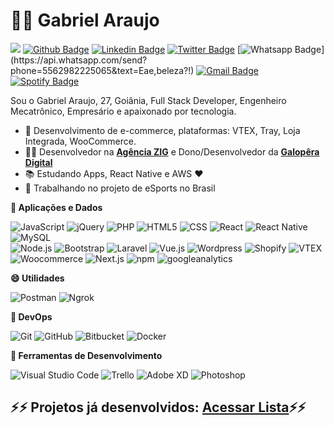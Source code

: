 # :man_technologist: Gabriel Araujo 
![](https://komarev.com/ghpvc/?username=gabrieelaraujo)
[![Github Badge](https://img.shields.io/badge/-Github-000?style=flat-square&logo=Github&logoColor=white&link=https://github.com/gabrieelaraujo)](https://github.com/gabrieelaraujo)
[![Linkedin Badge](https://img.shields.io/badge/-LinkedIn-blue?style=flat-square&logo=Linkedin&logoColor=white&link=https://www.linkedin.com/in/gaabrielaraujo/)](https://www.linkedin.com/in/gaabrielaraujo/)
[![Twitter Badge](https://img.shields.io/badge/-Twitter-1ca0f1?style=flat-square&labelColor=1ca0f1&logo=twitter&logoColor=white&link=https://twitter.com/gabrieelaraujo)](https://twitter.com/gabrieelaraujo)
[![Whatsapp Badge](https://img.shields.io/badge/-Whatsapp-4CA143?style=flat-square&labelColor=4CA143&logo=whatsapp&logoColor=white&link=https://api.whatsapp.com/send?phone=5562982225065&text=Eae,beleza?!)](https://api.whatsapp.com/send?phone=5562982225065&text=Eae,beleza?!)
[![Gmail Badge](https://img.shields.io/badge/-Gmail-c14438?style=flat-square&logo=Gmail&logoColor=white&link=mailto:leirbag182@gmail.com)](mailto:leirbag182@gmail.com)
[![Spotify Badge](https://img.shields.io/badge/-Spotify-white?style=flat-square&logo=Spotify&logoColor=1DB954&color=000&link=https://open.spotify.com/user/gabriel_zig?si=zt3u-BWoTuakQoFiTi2A9A)](https://open.spotify.com/user/gabriel_zig?si=zt3u-BWoTuakQoFiTi2A9A)

Sou o Gabriel Araujo, 27, Goiânia, Full Stack Developer, Engenheiro Mecatrônico, Empresário e apaixonado por tecnologia.

- 💬 Desenvolvimento de e-commerce, plataformas: VTEX, Tray, Loja Integrada, WooCommerce. 
- :office_worker: Desenvolvedor na [**Agência ZIG**](https://agenciazig.com.br) e Dono/Desenvolvedor da [**Galopêra Digital**](https://galopera.digital) 
- :books: Estudando Apps, React Native e AWS :heart:
- 🔭 Trabalhando no projeto de eSports no Brasil

**🚀 Aplicações e Dados**

  ![JavaScript](https://img.shields.io/badge/-JavaScript-333333?style=flat&logo=javascript)
  ![jQuery](https://img.shields.io/badge/-jQuery-333333?style=flat&logo=jquery)
  ![PHP](https://img.shields.io/badge/-PHP-333333?style=flat&logo=PHP)
  ![HTML5](https://img.shields.io/badge/-HTML5-333333?style=flat&logo=HTML5)
  ![CSS](https://img.shields.io/badge/-CSS-333333?style=flat&logo=CSS3&logoColor=1572B6)
  ![React](https://img.shields.io/badge/-React-333333?style=flat&logo=react)
  ![React Native](https://img.shields.io/badge/-React%20Native-333333?style=flat&logo=react)
  ![MySQL](https://img.shields.io/badge/-MySQL-333333?style=flat&logo=mysql)  
  ![Node.js](https://img.shields.io/badge/-Node.JS-333333?style=flat&logo=node.js)
  ![Bootstrap](https://img.shields.io/badge/-Bootstrap-333333?style=flat&logo=bootstrap)
  ![Laravel](https://img.shields.io/badge/-Laravel-333333?style=flat&logo=laravel)
  ![Vue.js](https://img.shields.io/badge/-Vue.js-333333?style=flat&logo=vue.js)
  ![Wordpress](https://img.shields.io/badge/-Wordpress-333333?style=flat&logo=Wordpress)
  ![Shopify](https://img.shields.io/badge/-Shopify-333333?style=flat&logo=Shopify)
  ![VTEX](https://img.shields.io/badge/-VTEX-333333?style=flat&logo=vtex)  
  ![Woocommerce](https://img.shields.io/badge/-Woocommerce-333333?style=flat&logo=woocommerce)
  ![Next.js](https://img.shields.io/badge/-Next.js-333333?style=flat&logo=Next.js)
  ![npm](https://img.shields.io/badge/-npm-333333?style=flat&logo=npm)
  ![googleanalytics](https://img.shields.io/badge/-Google%20Analytics-333333?style=flat&logo=googleanalytics)
  
  
**😄 Utilidades**

  ![Postman](https://img.shields.io/badge/-Postman-333333?style=flat&logo=postman)
  ![Ngrok](https://img.shields.io/badge/-Ngrok-333333?style=flat&logo=ngrok)

**💬 DevOps**

  ![Git](https://img.shields.io/badge/-Git-333333?style=flat&logo=git)
  ![GitHub](https://img.shields.io/badge/-GitHub-333333?style=flat&logo=github)
  ![Bitbucket](https://img.shields.io/badge/-Bitbucket-333333?style=flat&logo=bitbucket)
  ![Docker](https://img.shields.io/badge/-Docker-333333?style=flat&logo=docker)

**🌱 Ferramentas de Desenvolvimento**

  ![Visual Studio Code](https://img.shields.io/badge/-Visual%20Studio%20Code-333333?style=flat&logo=visual-studio-code&logoColor=007ACC)
  ![Trello](https://img.shields.io/badge/-Trello-333333?style=flat&logo=trello&logoColor=007ACC)
  ![Adobe XD](https://img.shields.io/badge/-Adobe%20XD-333333?style=flat&logo=adobe-xd&logoColor=007ACC)
  ![Photoshop](https://img.shields.io/badge/-Adobe%20Photoshop-333333?style=flat&logo=adobephotoshop)
  
## ⚡⚡ Projetos já desenvolvidos: [Acessar Lista](https://gist.github.com/gabrieelaraujo/4f358b5e588c1eb39abcc76c9537157a)⚡⚡
  
<!--
**gabrieelaraujo/gabrieelaraujo** is a ✨ _special_ ✨ repository because its `README.md` (this file) appears on your GitHub profile.

Here are some ideas to get you started:
:blue_heart: Techs: Wordpress, Laravel 5+, CSS, PHP, JavaScript, jQuery, Node.js, VueJS, React Native, Docker, entre outras.

- 🌱 I’m currently learning ...
- 👯 I’m looking to collaborate on ...
- 🤔 I’m looking for help with ...
- 💬 Ask me about ...
- 📫 How to reach me: ...
- 😄 Pronouns: ...
- ⚡ Fun fact: ...
-->
